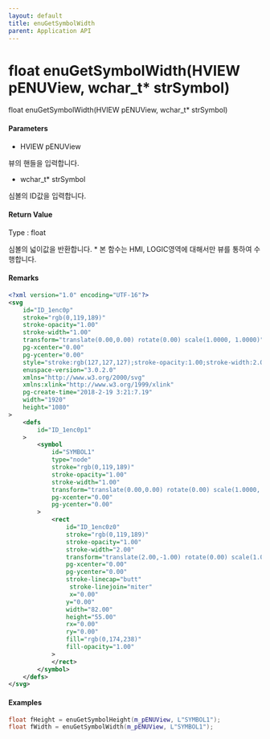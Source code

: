 ```yaml
---
layout: default
title: enuGetSymbolWidth
parent: Application API
---
```

# float enuGetSymbolWidth\(HVIEW pENUView, wchar\_t\* strSymbol\)

float enuGetSymbolWidth\(HVIEW pENUView, wchar\_t\* strSymbol\)

#### Parameters

* HVIEW pENUView

뷰의 핸들을 입력합니다.

* wchar\_t\* strSymbol

심볼의 ID값을 입력합니다.

#### Return Value

Type : float

심볼의 넓이값을 반환합니다. \* 본 함수는 HMI, LOGIC영역에 대해서만 뷰를 통하여 수행합니다.

#### Remarks

```xml
<?xml version="1.0" encoding="UTF-16"?>
<svg
    id="ID_1enc0p"
    stroke="rgb(0,119,189)"
    stroke-opacity="1.00"
    stroke-width="1.00"
    transform="translate(0.00,0.00) rotate(0.00) scale(1.0000, 1.0000)"
    pg-xcenter="0.00"
    pg-ycenter="0.00"
    style="stroke:rgb(127,127,127);stroke-opacity:1.00;stroke-width:2.00;stroke-dasharray:1,1,1;"
    enuspace-version="3.0.2.0"
    xmlns="http://www.w3.org/2000/svg"
    xmlns:xlink="http://www.w3.org/1999/xlink"
    pg-create-time="2018-2-19 3:21:7.19"
    width="1920"
    height="1080"
>
    <defs
        id="ID_1enc0p1"
    >
        <symbol
            id="SYMBOL1"
            type="node"
            stroke="rgb(0,119,189)"
            stroke-opacity="1.00"
            stroke-width="1.00"
            transform="translate(0.00,0.00) rotate(0.00) scale(1.0000, 1.0000)"
            pg-xcenter="0.00"
            pg-ycenter="0.00"
        >
            <rect
                id="ID_1enc0z0"
                stroke="rgb(0,119,189)"
                stroke-opacity="1.00"
                stroke-width="2.00"
                transform="translate(2.00,-1.00) rotate(0.00) scale(1.0000, 1.0000)"
                pg-xcenter="0.00"
                pg-ycenter="0.00"
                stroke-linecap="butt"
                 stroke-linejoin="miter"
                 x="0.00"
                y="0.00"
                width="82.00"
                height="55.00"
                rx="0.00"
                ry="0.00"
                fill="rgb(0,174,238)"
                fill-opacity="1.00"
            >
            </rect>
        </symbol>
    </defs>
</svg>
```

#### Examples

```cpp
float fHeight = enuGetSymbolHeight(m_pENUView, L"SYMBOL1");
float fWidth = enuGetSymbolWidth(m_pENUView, L"SYMBOL1");
```



